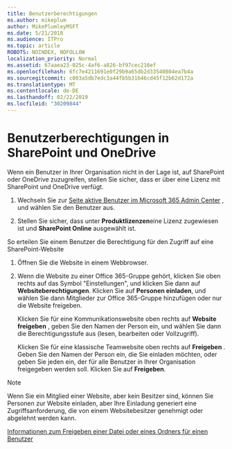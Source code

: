 ```yaml
---
title: Benutzerberechtigungen
ms.author: mikeplum
author: MikePlumleyMSFT
ms.date: 5/21/2018
ms.audience: ITPro
ms.topic: article
ROBOTS: NOINDEX, NOFOLLOW
localization_priority: Normal
ms.assetid: 67aaea23-025c-4af6-a826-bf97cec216ef
ms.openlocfilehash: 6fc7e4211691e0f29b9a65db2d33540804ea7b4a
ms.sourcegitcommit: c003a5db7edc3a44fb5b31b46cd45f12b62d172a
ms.translationtype: MT
ms.contentlocale: de-DE
ms.lasthandoff: 02/22/2019
ms.locfileid: "30209844"
---
```

# <a name="user-permissions-in-sharepoint-and-onedrive"></a>Benutzerberechtigungen in SharePoint und OneDrive

Wenn ein Benutzer in Ihrer Organisation nicht in der Lage ist, auf SharePoint oder OneDrive zuzugreifen, stellen Sie sicher, dass er über eine Lizenz mit SharePoint und OneDrive verfügt. 
  
1. Wechseln Sie zur [Seite aktive Benutzer im Microsoft 365 Admin Center](https://portal.office.com/adminportal/home#/users) , und wählen Sie den Benutzer aus. 
    
2. Stellen Sie sicher, dass unter **Produktlizenzen**eine Lizenz zugewiesen ist und **SharePoint Online** ausgewählt ist. 
    
 So erteilen Sie einem Benutzer die Berechtigung für den Zugriff auf eine SharePoint-Website 
  
1. Öffnen Sie die Website in einem Webbrowser.
    
2. Wenn die Website zu einer Office 365-Gruppe gehört, klicken Sie oben rechts auf das Symbol "Einstellungen", und klicken Sie dann auf **Websiteberechtigungen**. Klicken Sie auf **Personen einladen**, und wählen Sie dann Mitglieder zur Office 365-Gruppe hinzufügen oder nur die Website freigeben. 
    
    Klicken Sie für eine Kommunikationswebsite oben rechts auf **Website freigeben** , geben Sie den Namen der Person ein, und wählen Sie dann die Berechtigungsstufe aus (lesen, bearbeiten oder Vollzugriff). 
    
    Klicken Sie für eine klassische Teamwebsite oben rechts auf **Freigeben** . Geben Sie den Namen der Person ein, die Sie einladen möchten, oder geben Sie jeden ein, der für alle Benutzer in Ihrer Organisation freigegeben werden soll. Klicken Sie auf **Freigeben**.
    
> [!NOTE]
> Wenn Sie ein Mitglied einer Website, aber kein Besitzer sind, können Sie Personen zur Website einladen, aber Ihre Einladung generiert eine Zugriffsanforderung, die von einem Websitebesitzer genehmigt oder abgelehnt werden kann. 
  
[Informationen zum Freigeben einer Datei oder eines Ordners für einen Benutzer](https://go.microsoft.com/fwlink/?linkid=533408)
  

